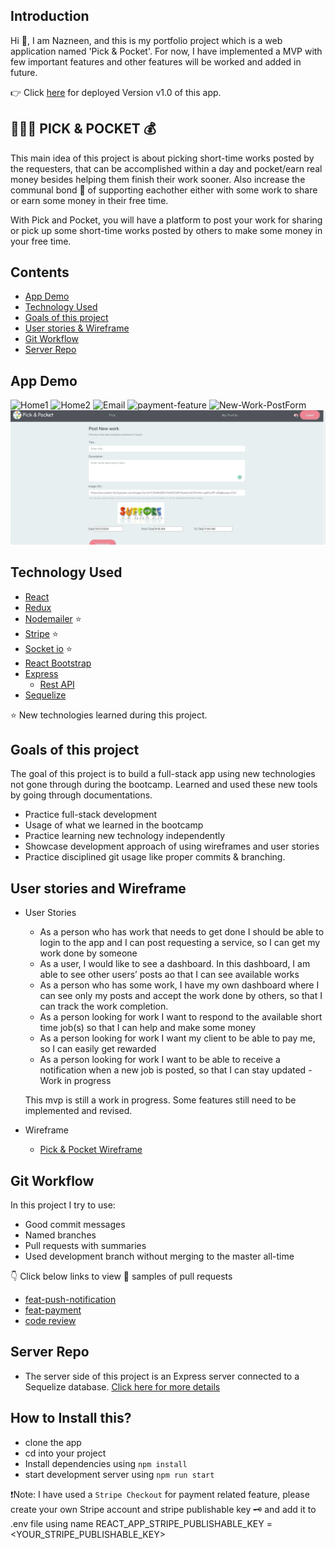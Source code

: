 ## Introduction

Hi 👋, I am Nazneen, and this is my portfolio project which is a web application named 'Pick & Pocket'. For now, I have implemented a MVP with few important features and other features will be worked and added in future.

👉 Click [here](https://pick-and-pocket.netlify.app/) for deployed Version v1.0 of this app.

## 👩🏻‍💻 PICK & POCKET 💰

This main idea of this project is about picking short-time works posted by the requesters, that can be accomplished within a day and pocket/earn real money besides helping them finish their work sooner. Also increase the communal bond 👫 of supporting eachother either with some work to share or earn some money in their free time.

With Pick and Pocket, you will have a platform to post your work for sharing or pick up some short-time works posted by others to make some money in your free time.

## Contents

- [App Demo](https://github.com/nazneen1022/Pick-and-Pocket-Client#App-Demo)
- [Technology Used](https://github.com/nazneen1022/Pick-and-Pocket-Client#technology-used)
- [Goals of this project](https://github.com/nazneen1022/Pick-and-Pocket-Client#goals-of-this-project)
- [User stories & Wireframe](https://github.com/nazneen1022/Pick-and-Pocket-Client#user-stories-and-wireframe)
- [Git Workflow](https://github.com/nazneen1022/Pick-and-Pocket-Client#git-workflow)
- [Server Repo](https://github.com/nazneen1022/Pick-and-Pocket-server)

## App Demo

![Home1](https://user-images.githubusercontent.com/63520290/86539723-38606200-beff-11ea-9cc1-58e8e1631327.png)
![Home2](https://user-images.githubusercontent.com/63520290/85929934-d11c2f80-b8b8-11ea-8b7c-3c1f535be5aa.png)
![Email](https://user-images.githubusercontent.com/63520290/86539759-7493c280-beff-11ea-8384-9ba0f94d105e.png)
![payment-feature](https://github.com/nazneen1022/Pick-and-Pocket-Client/blob/master/src/Images/Payment-Feature.gif)
![New-Work-PostForm](https://user-images.githubusercontent.com/63520290/86539867-5aa6af80-bf00-11ea-95cd-3947da76a0fe.png)
![push notifications-feature](https://github.com/nazneen1022/Pick-and-Pocket-Client/blob/master/src/Images/PushNotifications-feature.gif)

## Technology Used

- [React](https://github.com/nazneen1022/Pick-and-Pocket-Client/blob/master/src/App.js)
- [Redux](https://github.com/nazneen1022/Pick-and-Pocket-Client/tree/master/src/store)
- [Nodemailer](https://github.com/nazneen1022/Pick-and-Pocket-server/blob/master/routers/sendMail.js) ⭐️
- [Stripe](https://github.com/nazneen1022/Pick-and-Pocket-server/blob/master/routers/payment.js) ⭐️
- [Socket io](https://github.com/nazneen1022/Pick-and-Pocket-server/blob/master/routers/post.js) ⭐️
- [React Bootstrap](https://react-bootstrap.github.io/getting-started/introduction)
- [Express](https://github.com/nazneen1022/Pick-and-Pocket-server/blob/master/index.js)
  - [Rest API](https://github.com/nazneen1022/Pick-and-Pocket-server/blob/master/routers/payment.js)
- [Sequelize](https://github.com/nazneen1022/Pick-and-Pocket-server/blob/master/models/post.js)

⭐️ New technologies learned during this project.

## Goals of this project

The goal of this project is to build a full-stack app using new technologies not gone through during the bootcamp. Learned and used these new tools by going through documentations.

- Practice full-stack development
- Usage of what we learned in the bootcamp
- Practice learning new technology independently
- Showcase development approach of using wireframes and user stories
- Practice disciplined git usage like proper commits & branching.

## User stories and Wireframe

- User Stories

  - As a person who has work that needs to get done I should be able to login to the app and I can post requesting a service, so I can get my work done by someone
  - As a user, I would like to see a dashboard. In this dashboard, I am able to see other users’ posts ao that I can see available works
  - As a person who has some work, I have my own dashboard where I can see only my posts and accept the work done by others, so that I can track the work completion.
  - As a person looking for work I want to respond to the available short time job(s) so that I can help and make some money
  - As a person looking for work I want my client to be able to pay me, so I can easily get rewarded
  - As a person looking for work I want to be able to receive a notification when a new job is posted, so that I can stay updated - Work in progress

  This mvp is still a work in progress. Some features still need to be implemented and revised.

- Wireframe

  - [Pick & Pocket Wireframe](https://github.com/nazneen1022/Pick-and-Pocket-Client/blob/development/src/Pick-and-Pocket%20WireFrame.pdf)

## Git Workflow

In this project I try to use:

- Good commit messages
- Named branches
- Pull requests with summaries
- Used development branch without merging to the master all-time

👇 Click below links to view 👀 samples of pull requests

- [feat-push-notification](https://github.com/nazneen1022/Pick-and-Pocket-Client/pull/5)
- [feat-payment](https://github.com/nazneen1022/Pick-and-Pocket-Client/pull/4)
- [code review](https://github.com/nazneen1022/Pick-and-Pocket-Client/pull/12)

## Server Repo

- The server side of this project is an Express server connected to a Sequelize database. [Click here for more details](https://github.com/nazneen1022/Pick-and-Pocket-server)

## How to Install this?

- clone the app
- cd into your project
- Install dependencies using `npm install`
- start development server using `npm run start`

❗️Note: I have used a `Stripe Checkout` for payment related feature, please create your own Stripe account and stripe publishable key 🗝 and add it to .env file using name REACT_APP_STRIPE_PUBLISHABLE_KEY = <YOUR_STRIPE_PUBLISHABLE_KEY>
